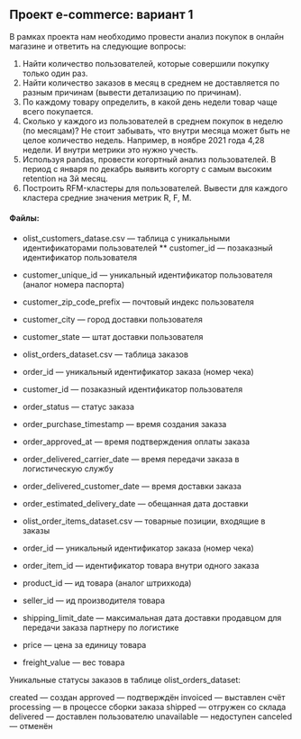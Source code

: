 ## Проект e-commerce: вариант 1

В рамках проекта нам необходимо провести анализ покупок в онлайн магазине и ответить на следующие вопросы:
1. Найти количество пользователей, которые совершили покупку только один раз.
2. Найти количество заказов в месяц в среднем не доставляется по разным причинам (вывести детализацию по причинам).
3. По каждому товару определить, в какой день недели товар чаще всего покупается.
4. Сколько у каждого из пользователей в среднем покупок в неделю (по месяцам)? Не стоит забывать, что внутри месяца может быть не целое количество недель. Например, в ноябре 2021 года 4,28 недели. И внутри метрики это нужно учесть.
5. Используя pandas, провести когортный анализ пользователей. В период с января по декабрь выявить когорту с самым высоким retention на 3й месяц.
6. Построить RFM-кластеры для пользователей. Вывести для каждого кластера средние значения метрик R, F, M.

#### Файлы:

* olist_customers_datase.csv — таблица с уникальными идентификаторами пользователей
** customer_id — позаказный идентификатор пользователя

 - customer_unique_id —  уникальный идентификатор пользователя  (аналог номера паспорта)

 - customer_zip_code_prefix —  почтовый индекс пользователя

 - customer_city —  город доставки пользователя

 - customer_state —  штат доставки пользователя

* olist_orders_dataset.csv —  таблица заказов
 - order_id —  уникальный идентификатор заказа (номер чека)

 - customer_id —  позаказный идентификатор пользователя

 - order_status —  статус заказа

 - order_purchase_timestamp —  время создания заказа

 - order_approved_at —  время подтверждения оплаты заказа

 - order_delivered_carrier_date —  время передачи заказа в логистическую службу

 - order_delivered_customer_date —  время доставки заказа

 - order_estimated_delivery_date —  обещанная дата доставки

* olist_order_items_dataset.csv —  товарные позиции, входящие в заказы
 - order_id —  уникальный идентификатор заказа (номер чека)

 - order_item_id —  идентификатор товара внутри одного заказа

 - product_id —  ид товара (аналог штрихкода)

 - seller_id — ид производителя товара

 - shipping_limit_date —  максимальная дата доставки продавцом для передачи заказа партнеру по логистике

 - price —  цена за единицу товара

 - freight_value —  вес товара


Уникальные статусы заказов в таблице olist_orders_dataset:

created —  создан
approved —  подтверждён
invoiced —  выставлен счёт
processing —  в процессе сборки заказа
shipped —  отгружен со склада
delivered —  доставлен пользователю
unavailable —  недоступен
canceled —  отменён
